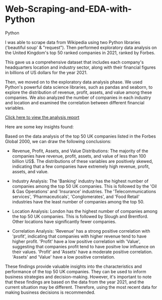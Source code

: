 # Web-Scraping-and-EDA-with-Python
Python

I was able to scrape data from Wikipedia using two Python libraries ('beautiful soup' & "request"). Then performed exploratory data analysis on the United Kingdom's top 50 ranked companies in 2021, ranked by Forbes.

This gave us a comprehensive dataset that includes each company's headquarters location and industry sector, along with their financial figures in billions of US dollars for the year 2021.

Then, we moved on to the exploratory data analysis phase. We used Python's powerful data science libraries, such as pandas and seaborn, to explore the distribution of revenue, profit, assets, and value among these companies. We also analyzed the number of companies in each industry and location and examined the correlation between different financial variables.


[Click here to view the analysis report](https://github.com/rajikudusadewale/Web-Scraping-and-EDA-with-Python/blob/main/Uk_forbes%20Ranks.pdf)
 
Here are some key insights found:

Based on the data analysis of the top 50 UK companies listed in the Forbes Global 2000, we can draw the following conclusions:

- Revenue, Profit, Assets, and Value Distributions: The majority of the companies have revenue, profit, assets, and value of less than 100 billion US$. The distributions of these variables are positively skewed, indicating that a few companies have extremely high revenue, profit, assets, and value.

- Industry Analysis: The 'Banking' industry has the highest number of companies among the top 50 UK companies. This is followed by the 'Oil & Gas Operations' and 'Insurance' industries. The 'Telecommunications services', 'Pharmaceuticals', 'Conglomerates', and 'Food Retail' industries have the least number of companies among the top 50.

- Location Analysis: London has the highest number of companies among the top 50 UK companies. This is followed by Slough and Brentford. Other locations have significantly fewer companies.

- Correlation Analysis: 'Revenue' has a strong positive correlation with 'profit', indicating that companies with higher revenue tend to have higher profit. 'Profit' have a low positive correlation with 'Value', suggesting that companies profit tend to have positve low influence on their values. 'Profit' and 'Assets' have a moderate positive correlation. 'Assets' and 'Value' have a low positive correlation.

These findings provide valuable insights into the characteristics and performance of the top 50 UK companies. They can be used to inform business strategies and decision-making. However, it's important to note that these findings are based on the data from the year 2021, and the current situation may be different. Therefore, using the most recent data for making business decisions is recommended.
